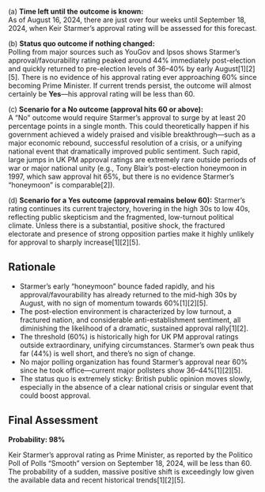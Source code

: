 (a) **Time left until the outcome is known:**  
As of August 16, 2024, there are just over four weeks until September 18, 2024, when Keir Starmer’s approval rating will be assessed for this forecast.

(b) **Status quo outcome if nothing changed:**  
Polling from major sources such as YouGov and Ipsos shows Starmer’s approval/favourability rating peaked around 44% immediately post-election and quickly returned to pre-election levels of 36–40% by early August[1][2][5]. There is no evidence of his approval rating ever approaching 60% since becoming Prime Minister. If current trends persist, the outcome will almost certainly be **Yes**—his approval rating will be less than 60.

(c) **Scenario for a No outcome (approval hits 60 or above):**  
A “No” outcome would require Starmer’s approval to surge by at least 20 percentage points in a single month. This could theoretically happen if his government achieved a widely praised and visible breakthrough—such as a major economic rebound, successful resolution of a crisis, or a unifying national event that dramatically improved public sentiment. Such rapid, large jumps in UK PM approval ratings are extremely rare outside periods of war or major national unity (e.g., Tony Blair’s post-election honeymoon in 1997, which saw approval hit 65%, but there is no evidence Starmer’s “honeymoon” is comparable[2]).

(d) **Scenario for a Yes outcome (approval remains below 60):**
Starmer’s rating continues its current trajectory, hovering in the high 30s to low 40s, reflecting public skepticism and the fragmented, low-turnout political climate. Unless there is a substantial, positive shock, the fractured electorate and presence of strong opposition parties make it highly unlikely for approval to sharply increase[1][2][5].

## Rationale

- Starmer’s early “honeymoon” bounce faded rapidly, and his approval/favourability has already returned to the mid-high 30s by August, with no sign of momentum towards 60%[1][2][5].
- The post-election environment is characterized by low turnout, a fractured nation, and considerable anti-establishment sentiment, all diminishing the likelihood of a dramatic, sustained approval rally[1][2].
- The threshold (60%) is historically high for UK PM approval ratings outside extraordinary, unifying circumstances. Starmer’s own peak thus far (44%) is well short, and there’s no sign of change.
- No major polling organization has found Starmer’s approval near 60% since he took office—current major pollsters show 36–44%[1][2][5].
- The status quo is extremely sticky: British public opinion moves slowly, especially in the absence of a clear national crisis or singular event that could boost approval.

## Final Assessment

**Probability: 98%**

Keir Starmer’s approval rating as Prime Minister, as reported by the Politico Poll of Polls “Smooth” version on September 18, 2024, will be less than 60. The probability of a sudden, massive positive shift is exceedingly low given the available data and recent historical trends[1][2][5].